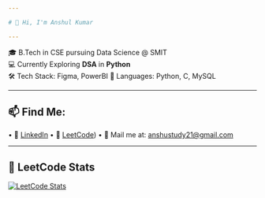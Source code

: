 ```yaml
---

# 👋 Hi, I'm Anshul Kumar

---
```


🎓 B.Tech in CSE pursuing Data Science @ SMIT  
💻 Currently Exploring **DSA** in **Python**  
🛠️ Tech Stack: Figma, PowerBI
💬 Languages: Python, C, MySQL

---

## 📫 Find Me:
• 💼 [LinkedIn](https://linkedin.com/in/yourprofile)
• 🔗 [LeetCode](https://leetcode.com/u/AnshulKumar05/))
• 📧 Mail me at: anshustudy21@gmail.com

---

## 🧠 LeetCode Stats

[![LeetCode Stats](https://leetcard.jacoblin.cool/AnshulKumar05?theme=light,unicorn)](https://leetcode.com/AnshulKumar05)

